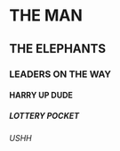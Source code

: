 <!DOCTYPE html>
<html lang="en">
<head>
    <meta charset="UTF-8">
    <meta name="viewport" content="width=device-width, initial-scale=1.0">
    <title>Document</title>
</head>
<body>
    <h1>THE MAN </h1>
    <H2>THE ELEPHANTS</H2>
    <H3>LEADERS ON THE WAY </H3>
    <H4>HARRY UP DUDE </H4>
    <H5>LOTTERY POCKET </H5>
    <H6>USHH </H6>
</body>
</html>

